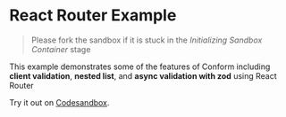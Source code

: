 # React Router Example

> Please fork the sandbox if it is stuck in the _Initializing Sandbox Container_ stage

This example demonstrates some of the features of Conform including **client validation**, **nested list**, and **async validation with zod** using React Router

<!-- sandbox src="/examples/react-router?module=/src/login.tsx" -->

Try it out on [Codesandbox](https://codesandbox.io/s/github/edmundhung/conform/tree/main/examples/react-router?file=/app/routes/index.tsx).

<!-- /sandbox -->
